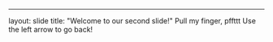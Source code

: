 ---
layout: slide
title: "Welcome to our second slide!"
Pull my finger, pffttt
Use the left arrow to go back!